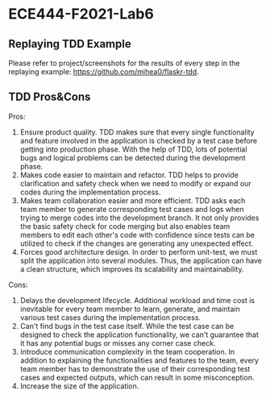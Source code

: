 # ECE444-F2021-Lab6

## Replaying TDD Example
Please refer to project/screenshots for the results of every step in the replaying example: https://github.com/mjhea0/flaskr-tdd.

## TDD Pros&Cons
Pros:
1. Ensure product quality. TDD makes sure that every single functionality and feature involved in the application is checked by a test case before getting into production phase. With the help of TDD, lots of potential bugs and logical problems can be detected during the development phase. 
2. Makes code easier to maintain and refactor. TDD helps to provide clarification and safety check when we need to modify or expand our codes during the implementation process. 
3. Makes team collaboration easier and more efficient. TDD asks each team member to generate corresponding test cases and logs when trying to merge codes into the development branch. It not only provides the basic safety check for code merging but also enables team members to edit each other's code with confidence since tests can be utilized to check if the changes are generating any unexpected effect.
4. Forces good architecture design. In order to perform unit-test, we must split the application into several modules. Thus, the application can have a clean structure, which improves its scalability and maintainability.

Cons:
1. Delays the development lifecycle. Additional workload and time cost is inevitable for every team member to learn, generate, and maintain various test cases during the implementation process. 
2. Can't find bugs in the test case itself. While the test case can be designed to check the application functionality, we can't guarantee that it has any potential bugs or misses any corner case check.
3. Introduce communication complexity in the team cooperation. In addition to explaining the functionalities and features to the team, every team member has to demonstrate the use of their corresponding test cases and expected outputs, which can result in some misconception. 
4. Increase the size of the application.
